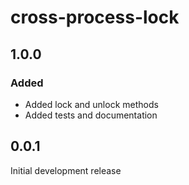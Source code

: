 # cross-process-lock

## 1.0.0

### Added

* Added lock and unlock methods
* Added tests and documentation

## 0.0.1

Initial development release